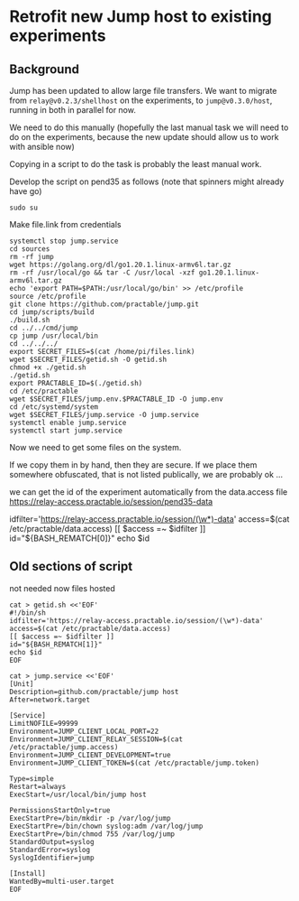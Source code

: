 # Retrofit new Jump host to existing experiments

## Background

Jump has been updated to allow large file transfers. We want to migrate from `relay@v0.2.3/shellhost` on the experiments, to `jump@v0.3.0/host`, running in both in parallel for now.

We need to do this manually (hopefully the last manual task we will need to do on the experiments, because the new update should allow us to work with ansible now)

Copying in a script to do the task is probably the least manual work.

Develop the script on pend35 as follows (note that spinners might already have go)


```
sudo su
```
Make file.link from credentials
```
systemctl stop jump.service
cd sources
rm -rf jump
wget https://golang.org/dl/go1.20.1.linux-armv6l.tar.gz
rm -rf /usr/local/go && tar -C /usr/local -xzf go1.20.1.linux-armv6l.tar.gz
echo 'export PATH=$PATH:/usr/local/go/bin' >> /etc/profile
source /etc/profile
git clone https://github.com/practable/jump.git
cd jump/scripts/build
./build.sh
cd ../../cmd/jump
cp jump /usr/local/bin
cd ../../../
export SECRET_FILES=$(cat /home/pi/files.link)
wget $SECRET_FILES/getid.sh -O getid.sh
chmod +x ./getid.sh
./getid.sh
export PRACTABLE_ID=$(./getid.sh)
cd /etc/practable
wget $SECRET_FILES/jump.env.$PRACTABLE_ID -O jump.env
cd /etc/systemd/system
wget $SECRET_FILES/jump.service -O jump.service
systemctl enable jump.service
systemctl start jump.service
```

Now we need to get some files on the system.

If we copy them in by hand, then they are secure.
If we place them somewhere obfuscated, that is not listed publically, we are probably ok ...

we can get the id of the experiment automatically from the data.access file
https://relay-access.practable.io/session/pend35-data



idfilter='https://relay-access.practable.io/session/(\w*)-data'
access=$(cat /etc/practable/data.access)
[[ $access =~ $idfilter ]]
id="${BASH_REMATCH[0]}"
echo $id


## Old sections of script

not needed now files hosted

```
cat > getid.sh <<'EOF'
#!/bin/sh  
idfilter='https://relay-access.practable.io/session/(\w*)-data' 
access=$(cat /etc/practable/data.access) 
[[ $access =~ $idfilter ]] 
id="${BASH_REMATCH[1]}" 
echo $id 
EOF
```

```
cat > jump.service <<'EOF'
[Unit]
Description=github.com/practable/jump host
After=network.target

[Service]
LimitNOFILE=99999
Environment=JUMP_CLIENT_LOCAL_PORT=22
Environment=JUMP_CLIENT_RELAY_SESSION=$(cat /etc/practable/jump.access)
Environment=JUMP_CLIENT_DEVELOPMENT=true
Environment=JUMP_CLIENT_TOKEN=$(cat /etc/practable/jump.token)

Type=simple
Restart=always
ExecStart=/usr/local/bin/jump host

PermissionsStartOnly=true
ExecStartPre=/bin/mkdir -p /var/log/jump
ExecStartPre=/bin/chown syslog:adm /var/log/jump
ExecStartPre=/bin/chmod 755 /var/log/jump
StandardOutput=syslog
StandardError=syslog
SyslogIdentifier=jump

[Install]
WantedBy=multi-user.target
EOF
```
